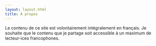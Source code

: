 ```yaml
---
layout: layout.html
title: À propos
---
```


Le contenu de ce site est volontairement intégralement en français.
Je souhaite que le contenu que je partage soit accessible à un maximum de lecteur-ices francophones.

[//]: # (TODO: écriture inclusive)
